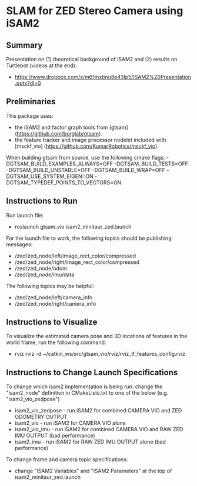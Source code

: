 # SLAM for ZED Stereo Camera using iSAM2

## Summary

Presentation on (1) theoretical background of iSAM2 and (2) results on Turtlebot (videos at the end):
- https://www.dropbox.com/s/m61mxbnu8e43lp5/ISAM2%20Presentation.pptx?dl=0

## Preliminaries

This package uses: 
* the iSAM2 and factor graph tools from [gtsam] (https://github.com/borglab/gtsam).
* the feature tracker and image processor nodelet included with [msckf_vio] (https://github.com/KumarRobotics/msckf_vio).

When building gtsam from source, use the following cmake flags: -DGTSAM_BUILD_EXAMPLES_ALWAYS=OFF -DGTSAM_BUILD_TESTS=OFF -DGTSAM_BUILD_UNSTABLE=OFF -DGTSAM_BUILD_WRAP=OFF -DGTSAM_USE_SYSTEM_EIGEN=ON -DGTSAM_TYPEDEF_POINTS_TO_VECTORS=ON

## Instructions to Run 

Run launch file:
- roslaunch gtsam_vio isam2_minitaur_zed.launch

For the launch file to work, the following topics should be publishing messages:
- /zed/zed_node/left/image_rect_color/compressed
- /zed/zed_node/right/image_rect_color/compressed
- /zed/zed_node/odom
- /zed/zed_node/imu/data

The following topics may be helpful:
- /zed/zed_node/left/camera_info
- /zed/zed_node/right/camera_info

## Instructions to Visualize

To visualize the estimated camera pose and 3D locations of features in the world frame, run the following command:
- rviz rviz -d ~/catkin_ws/src/gtsam_vio/rviz/rviz_tf_features_config.rviz 

## Instructions to Change Launch Specifications

To change which isam2 implementation is being run:
change the "isam2_node" definition in CMakeLists.txt to one of the below (e.g. "isam2_vio_zedpose")
- isam2_vio_zedpose - run iSAM2 for combined CAMERA VIO and ZED ODOMETRY OUTPUT 
- isam2_vio - run iSAM2 for CAMERA VIO alone
- isam2_vio_imu - run iSAM2 for combined CAMERA VIO and RAW ZED IMU OUTPUT (bad performance)
- isam2_imu - run iSAM2 for RAW ZED IMU OUTPUT alone (bad performance)

To change frame and camera topic specifications:
- change "iSAM2 Variables" and "iSAM2 Parameters" at the top of isam2_minitaur_zed.launch
